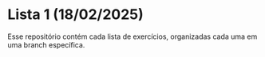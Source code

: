 # Lista 1 (18/02/2025)
Esse repositório contém cada lista de exercícios, organizadas cada uma em uma branch específica.
